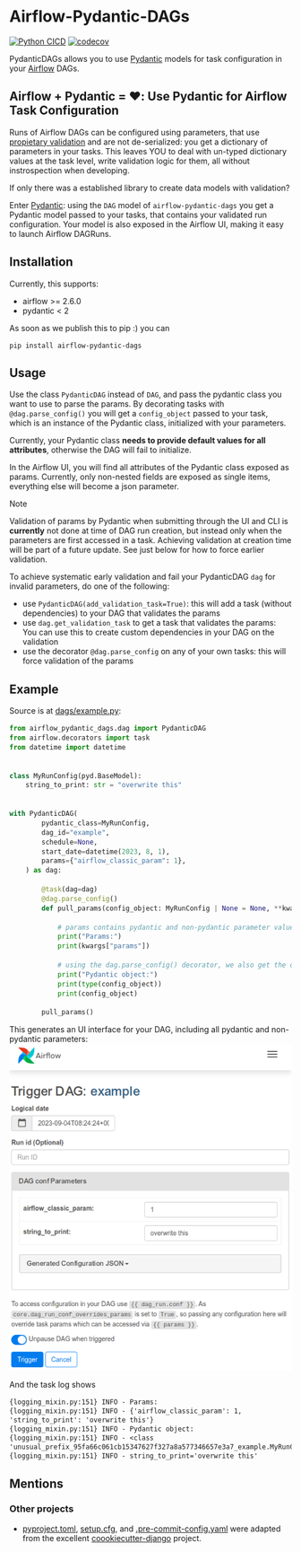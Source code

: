 # Airflow-Pydantic-DAGs

[![Python CICD](https://github.com/flinz/airflow-pydantic-dags/actions/workflows/python-publish.yml/badge.svg)](https://github.com/flinz/airflow-pydantic-dags/actions/workflows/python-publish.yml)
[![codecov](https://codecov.io/gh/flinz/airflow-pydantic-dags/graph/badge.svg?token=1ZF2YODYG1)](https://codecov.io/gh/flinz/airflow-pydantic-dags)

PydanticDAGs allows you to use [Pydantic](https://pydantic.dev) models for task configuration in your [Airflow](https://airflow.apache.org) DAGs.

## Airflow + Pydantic = ❤️: Use Pydantic for Airflow Task Configuration

Runs of Airflow DAGs can be configured using parameters, that use [propietary validation](https://github.com/apache/airflow/pull/17100) and are not de-serialized: you get a dictionary of parameters in your tasks. This leaves YOU to deal with un-typed dictionary values at the task level, write validation logic for them, all without instrospection when developing.

If only there was a established library to create data models with validation?

Enter [Pydantic](https://pydantic.dev): using the `DAG` model of `airflow-pydantic-dags` you get a Pydantic model passed to your tasks, that contains your validated run configuration. Your model is also exposed in the Airflow UI, making it easy to launch Airflow DAGRuns.

## Installation

Currently, this supports:

- airflow >= 2.6.0
- pydantic < 2

As soon as we publish this to pip :) you can

```
pip install airflow-pydantic-dags
```

## Usage

Use the class `PydanticDAG` instead of `DAG`, and pass the pydantic class you want to use
to parse the params. By decorating tasks with `@dag.parse_config()` you will get a `config_object`
passed to your task, which is an instance of the Pydantic class, initialized with your parameters.

Currently, your Pydantic class **needs to provide default values for all attributes**,
otherwise the DAG will fail to initialize.

In the Airflow UI, you will find all attributes of the Pydantic class exposed as
params. Currently, only non-nested fields are exposed as single items, everything
else will become a json parameter.

> [!NOTE]
> Validation of params by Pydantic when submitting through the UI and CLI is **currently** not
> done at time of DAG run creation, but instead only when the parameters are first accessed
> in a task. Achieving validation at creation time will be part of a future update.
> See just below for how to force earlier validation.

To achieve systematic early validation and fail your PydanticDAG `dag`
for invalid parameters, do one of the following:

- use `PydanticDAG(add_validation_task=True)`: this will add a task
  (without dependencies) to your DAG that validates the params
- use `dag.get_validation_task` to get a task that validates the params:
  You can use this to create custom dependencies in your DAG on the validation
- use the decorator `@dag.parse_config` on any of your own tasks:
  this will force validation of the params

## Example

Source is at [dags/example.py](dags/example.py):

```python
from airflow_pydantic_dags.dag import PydanticDAG
from airflow.decorators import task
from datetime import datetime


class MyRunConfig(pyd.BaseModel):
    string_to_print: str = "overwrite this"


with PydanticDAG(
        pydantic_class=MyRunConfig,
        dag_id="example",
        schedule=None,
        start_date=datetime(2023, 8, 1),
        params={"airflow_classic_param": 1},
    ) as dag:

        @task(dag=dag)
        @dag.parse_config()
        def pull_params(config_object: MyRunConfig | None = None, **kwargs):

            # params contains pydantic and non-pydantic parameter values
            print("Params:")
            print(kwargs["params"])

            # using the dag.parse_config() decorator, we also get the deserialized pydantic object as 'config_object'
            print("Pydantic object:")
            print(type(config_object))
            print(config_object)

        pull_params()
```

This generates an UI interface for your DAG, including all pydantic and non-pydantic parameters:
![Alt text](docs/imgs/example_trigger_ui.png)

And the task log shows

```
{logging_mixin.py:151} INFO - Params:
{logging_mixin.py:151} INFO - {'airflow_classic_param': 1, 'string_to_print': 'overwrite this'}
{logging_mixin.py:151} INFO - Pydantic object:
{logging_mixin.py:151} INFO - <class 'unusual_prefix_95fa66c061cb15347627f327a8a577346657e3a7_example.MyRunConfig'>
{logging_mixin.py:151} INFO - string_to_print='overwrite this'
```

## Mentions

### Other projects

- [pyproject.toml](./pyproject.toml), [setup.cfg](./setup.cfg), and [.pre-commit-config.yaml](./.pre-commit-config.yaml) were adapted from the excellent [coookiecutter-django](https://github.com/cookiecutter/cookiecutter-django) project.
